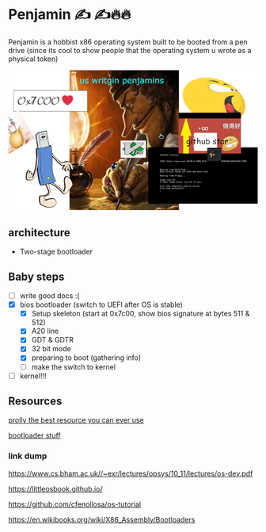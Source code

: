 # Penjamin ✍️ ✍️🔥🔥

Penjamin is a hobbist x86 operating system built to be booted from a pen drive (since its cool to show people that the operating system u wrote as a physical token)

![image](assets/thumbnail-small.png)

## architecture
- Two-stage bootloader

## Baby steps
- [ ] write good docs :(
- [x] bios bootloader (switch to UEFI after OS is stable)
  - [x] Setup skeleton (start at 0x7c00, show bios signature at bytes 511 & 512)
  - [x] A20 line
  - [x] GDT & GDTR
  - [x] 32 bit mode
  - [x] preparing to boot (gathering info)
  - [ ] make the switch to kernel
- [ ] kernel!!!

## Resources
[prolly the best resource you can ever use](https://youtube.com/playlist?list=PL5p37LtXzjqOoEl369i0nlTSaU1O3L-BN&si=4w42QHoUpCoiOeS1)

[bootloader stuff](http://www.cs.cmu.edu/~410-s07/p4/p4-boot.pdf)

### link dump
https://www.cs.bham.ac.uk//~exr/lectures/opsys/10_11/lectures/os-dev.pdf

https://littleosbook.github.io/

https://github.com/cfenollosa/os-tutorial

https://en.wikibooks.org/wiki/X86_Assembly/Bootloaders


